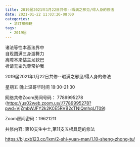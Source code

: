 ```yaml
---
title: 2019届2021年1月22日共修--暇满之邪见/得人身的修法
date: 2021-01-22 11:03:26-08:00
categories:
  - 慧灯禅修班
tags:
  - 2019届
---
```

诸法等性本基法界中  
自现圆满三身游舞力  
离障本来怙主龙钦巴  
祈请无垢光尊常护我  

2019届2021年1月22日共修--暇满之邪见/得人身的修法

星期五 晚上温哥华时间 18:30-21:30  

网络共修Zoom房间号码： 7789995278 (<https://us02web.zoom.us/j/7789995278?pwd=VjZmbWJFY2k2K0E5RVB2cTNIQmhqUT09>)

Zoom房间密码：19621211

共修内容: 第10支生中土,第11支五根具足的修法              

<https://bj.cxb123.cc/1xm/2-shi-yuan-man/1.10-sheng-zhong-tu/>
